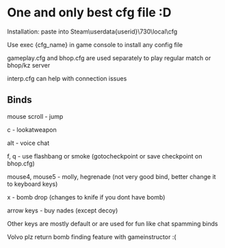 One and only best cfg file :D
===
Installation: paste into Steam\userdata\{userid}\730\local\cfg

Use exec {cfg_name} in game console to install any config file

gameplay.cfg and bhop.cfg are used separately to play regular match or bhop/kz server

interp.cfg can help with connection issues

**Binds**
---
mouse scroll - jump

c - lookatweapon

alt - voice chat

f, q - use flashbang or smoke (gotocheckpoint or save checkpoint on bhop.cfg)

mouse4, mouse5 - molly, hegrenade (not very good bind, better change it to keyboard keys)

x - bomb drop (changes to knife if you dont have bomb)

arrow keys - buy nades (except decoy)

Other keys are mostly default or are used for fun like chat spamming binds

Volvo plz return bomb finding feature with gameinstructor :(

